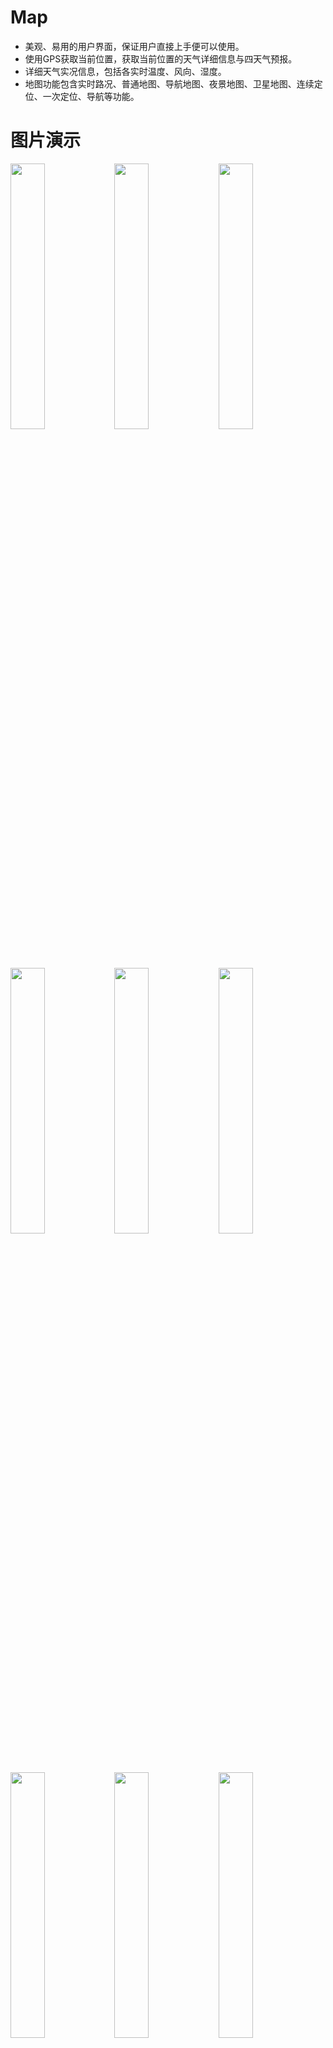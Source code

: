 # Map
* 美观、易用的用户界面，保证用户直接上手便可以使用。
* 使用GPS获取当前位置，获取当前位置的天气详细信息与四天气预报。
* 详细天气实况信息，包括各实时温度、风向、湿度。
* 地图功能包含实时路况、普通地图、导航地图、夜景地图、卫星地图、连续定位、一次定位、导航等功能。
# 图片演示
<img src="https://github.com/ComeOnKissMe/Map/blob/master/1549964072.jpg" height="33%" width="33%"/><img src="https://github.com/ComeOnKissMe/Map/blob/master/1549964134(1).jpg" height="33%" width="33%"/><img src="https://github.com/ComeOnKissMe/Map/blob/master/1549964152(1).jpg" height="33%" width="33%"/><img src="https://github.com/ComeOnKissMe/Map/blob/master/1549964171(1).jpg" height="33%" width="33%"/><img src="https://github.com/ComeOnKissMe/Map/blob/master/1549964243(1).jpg" height="33%" width="33%"/><img src="https://github.com/ComeOnKissMe/Map/blob/master/1549964259(1).jpg" height="33%" width="33%"/><img src="https://github.com/ComeOnKissMe/Map/blob/master/1549964276(1).jpg" height="33%" width="33%"/><img src="https://github.com/ComeOnKissMe/Map/blob/master/1549964291(1).jpg" height="33%" width="33%"/><img src="https://github.com/ComeOnKissMe/Map/blob/master/1549964310(1).jpg" height="33%" width="33%"/><img src="https://github.com/ComeOnKissMe/Map/blob/master/1549964324(1).jpg" height="33%" width="33%"/><img src="https://github.com/ComeOnKissMe/Map/blob/master/1549964339(1).jpg" height="33%" width="33%"/><img src="https://github.com/ComeOnKissMe/Map/blob/master/1549964363(1).jpg" height="33%" width="33%"/><img src="https://github.com/ComeOnKissMe/Map/blob/master/1549964379(1).jpg" height="33%" width="33%"/>
